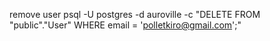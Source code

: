 remove user 
psql -U postgres -d auroville -c "DELETE FROM \"public\".\"User\" WHERE email = 'polletkiro@gmail.com';"
